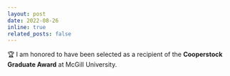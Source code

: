 ```yaml
---
layout: post
date: 2022-08-26
inline: true
related_posts: false
---
```


:trophy: I am honored to have been selected as a recipient of the <b>Cooperstock Graduate Award</b> at McGill University.